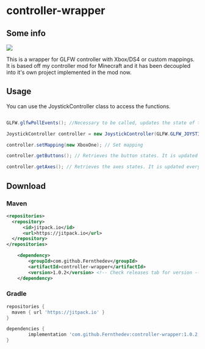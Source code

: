# controller-wrapper

## Some info
[![](https://jitpack.io/v/Fernthedev/controller-wrapper.svg)](https://jitpack.io/#Fernthedev/controller-wrapper)

This is a wrapper for GLFW controller with Xbox/DS4 or custom mappings. It is based off my controller mod for Minecraft and it has been decoupled into it's own project implemented in the mod now.

## Usage
You can use the JoystickController class to access the functions.

```java

GLFW.glfwPollEvents(); //Necessary to be called, updates the state of the controller buttons. DOES NOT DIRECTLY UPDATE THE controller.getButtons(); or controller.getAxes(); BUT IS REQUIRED TO UPDATE IT.

JoystickController controller = new JoystickController(GLFW.GLFW_JOYSTICK_1, new XboxOneMapping());

controller.setMapping(new XboxOne); // Set mapping

controller.getButtons(); // Retrieves the button states. It is updated every time you call getButtons. isPressed(); only executes if it is held and only once until it is unHeld. Use isHeld(); for continous checking

controller.getAxes(); // Retrieves the axes states. It is updated every time you call getButtons.
```

## Download

### Maven
```xml
<repositories>
  <repository>
      <id>jitpack.io</id>
      <url>https://jitpack.io</url>
  </repository>
</repositories>
```

```xml
	<dependency>
	    <groupId>com.github.Fernthedev</groupId>
	    <artifactId>controller-wrapper</artifactId>
	    <version>1.0.2</version> <!-- Check releases tab for version -->
	</dependency>
```

### Gradle
```gradle
repositories {
  maven { url 'https://jitpack.io' }
}
```

```gradle
dependencies {
        implementation 'com.github.Fernthedev:controller-wrapper:1.0.2' // Check releases tab for version
}
```

